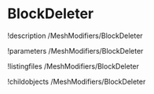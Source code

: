 <!-- MOOSE Documentation Stub: Remove this when content is added. -->

# BlockDeleter
!description /MeshModifiers/BlockDeleter

!parameters /MeshModifiers/BlockDeleter

!listingfiles /MeshModifiers/BlockDeleter

!childobjects /MeshModifiers/BlockDeleter
